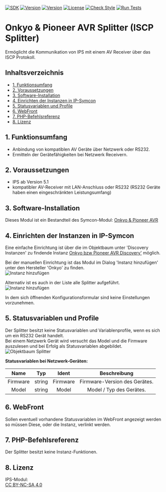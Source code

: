 [![SDK](https://img.shields.io/badge/Symcon-PHPModul-red.svg)](https://www.symcon.de/service/dokumentation/entwicklerbereich/sdk-tools/sdk-php/)
[![Version](https://img.shields.io/badge/Modul%20Version-2.00-blue.svg)]()
[![Version](https://img.shields.io/badge/Symcon%20Version-5.1%20%3E-green.svg)](https://www.symcon.de/forum/threads/30857-IP-Symcon-5-1-%28Stable%29-Changelog)
[![License](https://img.shields.io/badge/License-CC%20BY--NC--SA%204.0-green.svg)](https://creativecommons.org/licenses/by-nc-sa/4.0/)
[![Check Style](https://github.com/Nall-chan/OnkyoAVR/workflows/Check%20Style/badge.svg)](https://github.com/Nall-chan/OnkyoAVR/actions) [![Run Tests](https://github.com/Nall-chan/OnkyoAVR/workflows/Run%20Tests/badge.svg)](https://github.com/Nall-chan/OnkyoAVR/actions)  

# Onkyo & Pioneer AVR Splitter (ISCP Splitter) <!-- omit in toc -->
Ermöglicht die Kommunikation von IPS mit einem AV Receiver über das ISCP Protokoll.  

## Inhaltsverzeichnis <!-- omit in toc -->

- [1. Funktionsumfang](#1-funktionsumfang)
- [2. Voraussetzungen](#2-voraussetzungen)
- [3. Software-Installation](#3-software-installation)
- [4. Einrichten der Instanzen in IP-Symcon](#4-einrichten-der-instanzen-in-ip-symcon)
- [5. Statusvariablen und Profile](#5-statusvariablen-und-profile)
- [6. WebFront](#6-webfront)
- [7. PHP-Befehlsreferenz](#7-php-befehlsreferenz)
- [8. Lizenz](#8-lizenz)

## 1. Funktionsumfang

 - Anbindung von kompatiblen AV Geräte über Netzwerk oder RS232.  
 - Ermitteln der Gerätefähigkeiten bei Netzwerk Receivern.  

## 2. Voraussetzungen

 - IPS ab Version 5.1  
 - kompatibler AV-Receiver mit LAN-Anschluss oder RS232 (RS232 Geräte haben einen eingeschränkten Leistungsumfang)  

## 3. Software-Installation

Dieses Modul ist ein Bestandteil des Symcon-Modul: [Onkyo & Pioneer AVR](../)  

## 4. Einrichten der Instanzen in IP-Symcon

Eine einfache Einrichtung ist über die im Objektbaum unter 'Discovery Instanzen' zu findende Instanz [Onkyo bzw Pioneer AVR Discovery'](../OnkyoAVRDiscovery/) möglich.  

Bei der manuellen Einrichtung ist das Modul im Dialog 'Instanz hinzufügen' unter den Hersteller 'Onkyo' zu finden.  
![Instanz hinzufügen](../imgs/instanzen.png)  

Alternativ ist es auch in der Liste alle Splitter aufgeführt.  
![Instanz hinzufügen](../imgs/instanzen_splitter.png)  

In dem sich öffnenden Konfigurationsformular sind keine Einstellungen vorzunehmen.  

## 5. Statusvariablen und Profile

Der Splitter besitzt keine Statusvariablen und Variablenprofile, wenn es sich um ein RS232 Gerät handelt.  
Bei einem Netzwerk Gerät wird versucht das Model und die Firmware auszulesen und bei Erfolg als Statusvariablen abgebildet.  
![Objektbaum Splitter](../imgs/logbaum_splitter.png) 

**Statusvariablen bei Netzwerk-Geräten:**  

|   Name   |  Typ   |  Ident   |         Beschreibung          |
| :------: | :----: | :------: | :---------------------------: |
| Firmware | string | Firmware | Firmware-Version des Gerätes. |
|  Model   | string |  Model   |   Model / Typ des Gerätes.    |

## 6. WebFront

Sollen eventuell vorhandene Statusvariablen im WebFront angezeigt werden so müssen Diese, oder die Instanz, verlinkt werden.  

## 7. PHP-Befehlsreferenz

Der Splitter besitzt keine Instanz-Funktionen.  

## 8. Lizenz

  IPS-Modul:  
  [CC BY-NC-SA 4.0](https://creativecommons.org/licenses/by-nc-sa/4.0/)  
